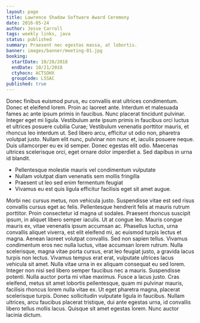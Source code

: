 ```yaml
---
layout: page
title: Lawrence Shadow Software Award Ceremony
date: 2016-05-24
author: Jesse Carroll
tags: weekly links, java
status: published
summary: Praesent nec egestas massa, at lobortis.
banner: images/banner/meeting-01.jpg
booking:
  startDate: 10/20/2018
  endDate: 10/21/2018
  ctyhocn: ACTSOHX
  groupCode: LSSAC
published: true
---
```

Donec finibus euismod purus, eu convallis erat ultrices condimentum. Donec et eleifend lorem. Proin ac laoreet ante. Interdum et malesuada fames ac ante ipsum primis in faucibus. Nunc placerat tincidunt pulvinar. Integer eget mi ligula. Vestibulum ante ipsum primis in faucibus orci luctus et ultrices posuere cubilia Curae; Vestibulum venenatis porttitor mauris, et rhoncus leo interdum ut. Sed libero arcu, efficitur ut odio non, pharetra volutpat justo. Nullam elit nunc, pulvinar non nunc et, iaculis posuere neque. Duis ullamcorper eu ex id semper. Donec egestas elit odio. Maecenas ultrices scelerisque orci, eget ornare dolor imperdiet a. Sed dapibus in urna id blandit.

* Pellentesque molestie mauris vel condimentum vulputate
* Nullam volutpat diam venenatis sem mollis fringilla
* Praesent ut leo sed enim fermentum feugiat
* Vivamus eu est quis ligula efficitur facilisis eget sit amet augue.

Morbi nec cursus metus, non vehicula justo. Suspendisse vitae est sed risus convallis cursus eget ac felis. Pellentesque hendrerit felis at mauris rutrum porttitor. Proin consectetur id magna ut sodales. Praesent rhoncus suscipit ipsum, in aliquet libero semper iaculis. Ut at congue leo. Mauris congue mauris ex, vitae venenatis ipsum accumsan ac. Phasellus luctus, urna convallis aliquet viverra, est elit eleifend mi, ac euismod turpis lectus et magna. Aenean laoreet volutpat convallis. Sed non sapien tellus. Vivamus condimentum eros nec nulla luctus, vitae accumsan lorem rutrum.
Nulla scelerisque, magna vitae porta cursus, erat leo feugiat justo, a gravida lacus turpis non lectus. Vivamus tempus erat erat, vulputate ultrices lacus vehicula sit amet. Nulla vitae urna in ex aliquam consequat eu sed lorem. Integer non nisi sed libero semper faucibus nec a mauris. Suspendisse potenti. Nulla auctor porta mi vitae maximus. Fusce a lacus justo. Cras eleifend, metus sit amet lobortis pellentesque, quam mi pulvinar mauris, facilisis rhoncus lorem nulla vitae ex. Ut eget pharetra magna, placerat scelerisque turpis. Donec sollicitudin vulputate ligula in faucibus. Nullam ultrices, arcu faucibus placerat tristique, dui ante egestas urna, id convallis libero tellus mollis lacus. Quisque sit amet egestas lorem. Nunc auctor lacinia dictum.
